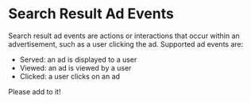 # Search Result Ad Events

Search result ad events are actions or interactions that occur within an advertisement, such as a user clicking the ad. Supported ad events are:

- Served: an ad is displayed to a user
- Viewed: an ad is viewed by a user
- Clicked: a user clicks on an ad

Please add to it!
